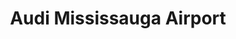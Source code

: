 ---
title: "Audi Mississauga Airport"
url: /mississauga/audi-mississauga-airport/
shop: Autohaus
---